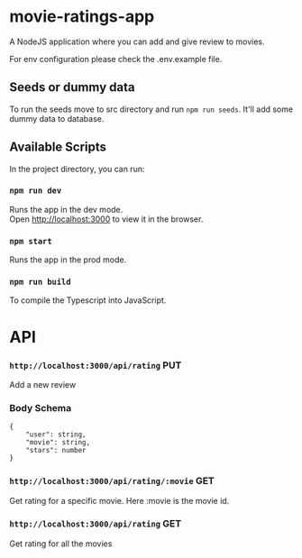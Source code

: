 # movie-ratings-app


A NodeJS application where you can add and give review to movies.

For env configuration please check the .env.example file.

## Seeds or dummy data

To run the seeds move to src directory and run `npm run seeds`. It'll add some dummy data to database.

## Available Scripts

In the project directory, you can run:

### `npm run dev`

Runs the app in the dev mode.<br />
Open [http://localhost:3000](http://localhost:3000) to view it in the browser.

### `npm start`

Runs the app in the prod mode.<br />

### `npm run build`
 
To compile the Typescript into JavaScript.

# API

### `http://localhost:3000/api/rating` PUT

Add a new review 

### Body Schema
```
{
    "user": string,
    "movie": string,
    "stars": number
}
```

### `http://localhost:3000/api/rating/:movie` GET

Get rating for a specific movie. Here :movie is the movie id.

### `http://localhost:3000/api/rating` GET

Get rating for all the movies
